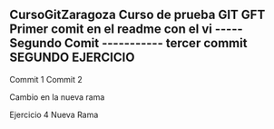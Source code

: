 CursoGitZaragoza
Curso de prueba GIT GFT
Primer comit en el readme con el vi
----- Segundo Comit
----------- tercer commit
SEGUNDO EJERCICIO
---------------
Commit 1
Commit 2

Cambio en la nueva rama

Ejercicio 4 Nueva Rama
